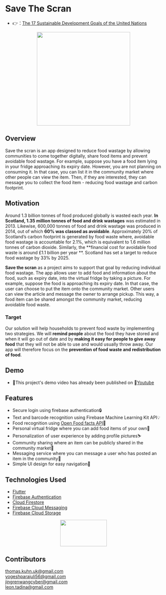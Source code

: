 # Save The Scran

- 👉：[The 17 Sustainable Development Goals of the United Nations](https://developers.google.com/community/dsc-solution-challenge)

<div align=center><img width="300" height="300" src="https://github.com/Yog3sh56/save-the-scran/blob/main/images/logoWithScran.png"/></div>

## Overview
Save the scran is an app designed to reduce food wastage by allowing communities to come together digitally, share food items and prevent avoidable food wastage. For example, suppose you have a food item lying in your fridge approaching its expiry date. However, you are not planning on consuming it. In that case, you can list it in the community market where other people can view the item. Then, if they are interested, they can message you to collect the food item - reducing food wastage and carbon footprint. 

## Motivation
Around 1.3 billion tonnes of food produced globally is wasted each year. **In Scotland, 1.35 million tonnes of food and drink wastages** was estimated in 2013. Likewise, 600,000 tonnes of food and drink wastage was produced in 2014, out of which **60% was classed as avoidable**. Approximately 20% of Scotland’s carbon footprint is generated by food waste where, avoidable food wastage is accountable for 2.1%, which is equivalent to 1.6 million tonnes of carbon dioxide. Similarly, the **financial cost for avoidable food waste is around £1.1 billion per year **. Scotland has set a target to reduce food wastage by 33% by 2025.

**Save the scran** as a project aims to support that goal by reducing individual food wastage. The app allows user to add food and information about the food, such as expiry date, into the virtual fridge by taking a picture. For example, suppose the food is approaching its expiry date. In that case, the user can choose to put the item onto the community market. Other users can view the article and message the owner to arrange pickup. This way, a food item can be shared amongst the community market, reducing avoidable food waste.

### Target
Our solution will help households to prevent food waste by implementing two strategies. We will **remind people** about the food they have stored and when it will go out of date and by **making it easy for people to give away food** that they will not be able to use and would usually throw away.
Our app will therefore focus on the **prevention of food waste and redistribution of food**.

## Demo
- 🎈This project's demo video has already been published on 🎥[Youtube](https://youtu.be/U7k1jD9Mhyc)

## Features
-	Secure login using firebase authentication🔒
-	Text and barcode recognition using Firebase Machine Learning Kit API💡
-	Food recognition using [Open Food facts API](https://github.com/openfoodfacts)🔨
-	Personal virtual fridge where you can add food items of your own🍔
-	Personalization of user experience by adding profile pictures⛷
-	Community sharing where an item can be publicly shared in the community market🍕
-	Messaging service where you can message a user who has posted an item in the community📱
-	Simple UI design for easy navigation👏

## Technologies Used
-	[Flutter](https://flutter.dev)
-	[Firebase Authentication](https://firebase.flutter.dev/docs/auth/overview/)
-	[Cloud Firestore](https://firebase.flutter.dev/docs/firestore/overview/)
-	[Firebase Cloud Messaging](https://firebase.flutter.dev/docs/messaging/overview/)
-	[Firebase Cloud Storage](https://firebase.flutter.dev/docs/storage/overview/)
  
  <div align=center><img width="150" height="84.25" src="https://github.com/Yog3sh56/save-the-scran/blob/main/images/flutterfire_600x.png"/></div>

## Contributors 
thomas.kuhn.uk@gmail.com <br>
yogeshparajuli56@gmail.com <br>
jingrenwangcyber@gmail.com <br>
leon.tadina@gmail.com <br>
